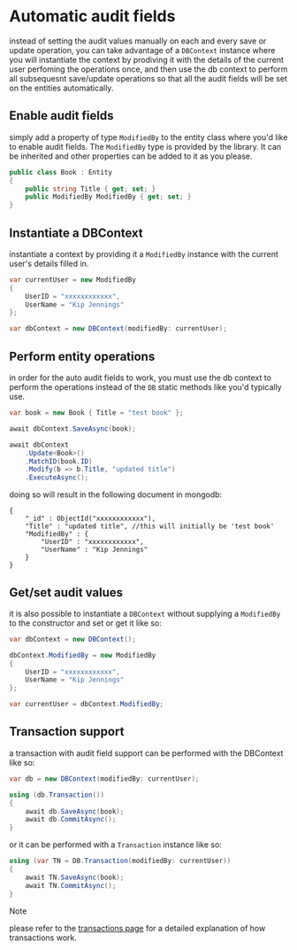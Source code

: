 # Automatic audit fields
instead of setting the audit values manually on each and every save or update operation, you can take advantage of a `DBContext` instance where you will instantiate the context by prodiving it with the details of the current user perfoming the operations once, and then use the db context to perform all subsequesnt save/update operations so that all the audit fields will be set on the entities automatically.

## Enable audit fields
simply add a property of type `ModifiedBy` to the entity class where you'd like to enable audit fields. The `ModifiedBy` type is provided by the library. It can be inherited and other properties can be added to it as you please.

```csharp
public class Book : Entity
{
    public string Title { get; set; }
    public ModifiedBy ModifiedBy { get; set; }
}
```

## Instantiate a DBContext
instantiate a context by providing it a `ModifiedBy` instance with the current user's details filled in.
```csharp
var currentUser = new ModifiedBy
{
    UserID = "xxxxxxxxxxxx",
    UserName = "Kip Jennings"
};

var dbContext = new DBContext(modifiedBy: currentUser);
```

## Perform entity operations
in order for the auto audit fields to work, you must use the db context to perform the operations instead of the `DB` static methods like you'd typically use.
```csharp
var book = new Book { Title = "test book" };

await dbContext.SaveAsync(book);

await dbContext
    .Update<Book>()
    .MatchID(book.ID)
    .Modify(b => b.Title, "updated title")
    .ExecuteAsync();
```

doing so will result in the following document in mongodb:
```
{
	"_id" : ObjectId("xxxxxxxxxxxx"),
	"Title" : "updated title", //this will initially be 'test book'
	"ModifiedBy" : {
		"UserID" : "xxxxxxxxxxxx",
		"UserName" : "Kip Jennings"
	}
}
```

## Get/set audit values
it is also possible to instantiate a `DBContext` without supplying a `ModifiedBy` to the constructor and set or get it like so:
```csharp
var dbContext = new DBContext();

dbContext.ModifiedBy = new ModifiedBy
{
    UserID = "xxxxxxxxxxxx",
    UserName = "Kip Jennings"
};

var currentUser = dbContext.ModifiedBy;
```

## Transaction support
a transaction with audit field support can be performed with the DBContext like so:
```csharp
var db = new DBContext(modifiedBy: currentUser);

using (db.Transaction())
{
    await db.SaveAsync(book);
    await db.CommitAsync();
}
```

or it can be performed with a `Transaction` instance like so:
```csharp
using (var TN = DB.Transaction(modifiedBy: currentUser))
{
    await TN.SaveAsync(book);
    await TN.CommitAsync();
}
```
> [!NOTE]
> please refer to the [transactions page](Transactions.md) for a detailed explanation of how transactions work.

